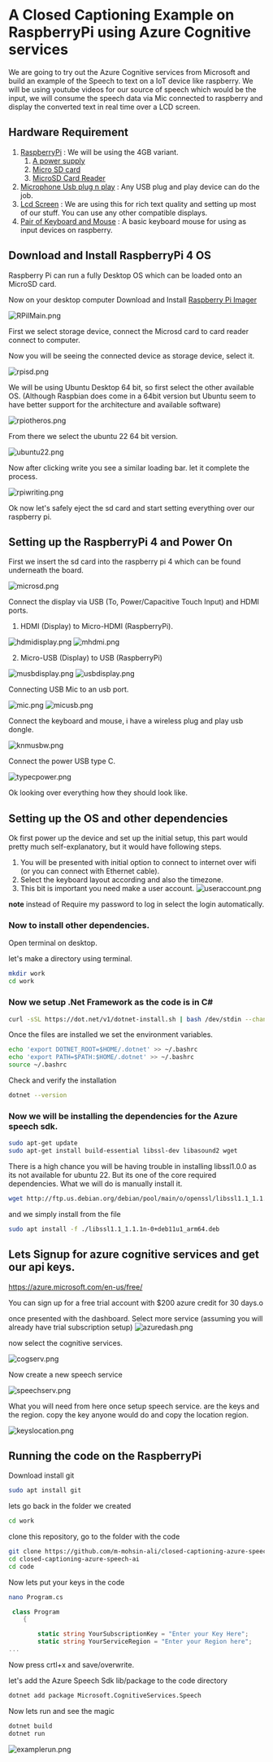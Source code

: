 # A Closed Captioning Example on RaspberryPi using Azure Cognitive services

We are going to try out the Azure Cognitive services from Microsoft and build an example of the Speech to text on a IoT device like raspberry.
We will be using youtube videos for our source of speech which would be the input, we will consume the speech data via Mic connected to raspberry and display the converted text in real time over a LCD screen.

## Hardware Requirement
1. [RaspberryPi](https://thepihut.com/collections/featured-products/products/raspberry-pi-4-model-b) 
   : We will be using the 4GB variant.
   1. [A power supply](https://thepihut.com/products/raspberry-pi-psu-uk)
   2. [Micro SD card](https://thepihut.com/products/sandisk-microsd-card-class-10-a1)
   3. [MicroSD Card Reader](https://thepihut.com/products/mini-usb-2-0-microsd-card-reader)
2. [Microphone Usb plug n play](https://thepihut.com/products/mini-usb-microphone)
   : Any USB plug and play device can do the job.
3. [Lcd Screen](https://thepihut.com/products/7-capacitive-touchscreen-lcd-low-power-800x480)
   : We are using this for rich text quality and setting up most of our stuff. You can use any other compatible displays.
4. [Pair of Keyboard and Mouse](https://www.amazon.eg/-/en/HP-CS700-Wireless-Keyboard-Mouse/dp/B07M82KFVB)
   : A basic keyboard mouse for using as input devices on raspberry.
   
## Download and Install RaspberryPi 4 OS
Raspberry Pi can run a fully Desktop OS which can be loaded onto an MicroSD card.

Now on your desktop computer Download and Install [Raspberry Pi Imager](https://www.raspberrypi.com/software/)

![RPiIMain.png](assets/RPiIMain.png)

First we select storage device, connect the Microsd card to card reader connect to computer.

Now you will be seeing the connected device as storage device, select it.

![rpisd.png](assets/rpisd.png)

We will be using Ubuntu Desktop 64 bit, so first select the other available OS. (Although Raspbian does come in a 64bit version but Ubuntu seem to have better support for the architecture and available software)

![rpiotheros.png](assets/rpiotheros.png)

From there we select the ubuntu 22 64 bit version.

![ubuntu22.png](assets/ubuntu22.png)

Now after clicking write you see a similar loading bar. let it complete the process.

![rpiwriting.png](assets/rpiwriting.png)

Ok now let's safely eject the sd card and start setting everything over our raspberry pi.

## Setting up the RaspberryPi 4 and Power On

First we insert the sd card into the raspberry pi 4 which can be found underneath the board.

![microsd.png](assets/microsd.png)

Connect the display via USB (To, Power/Capacitive Touch Input) and HDMI ports.

1. HDMI (Display) to Micro-HDMI (RaspberryPi).

![hdmidisplay.png](assets/hdmidisplay.png)
![mhdmi.png](assets/mhdmi.png)

2. Micro-USB (Display) to USB (RaspberryPi)

![musbdisplay.png](assets/musbdisplay.png)
![usbdisplay.png](assets/usbdisplay.png)

Connecting USB Mic to an usb port.

![mic.png](assets/mic.png)
![micusb.png](assets/micusb.png)

Connect the keyboard and mouse, i have a wireless plug and play usb dongle.

![knmusbw.png](assets/knmusbw.png)

Connect the power USB type C.

![typecpower.png](assets/typecpower.png)

Ok looking over everything how they should look like.

## Setting up the OS and other dependencies

Ok first power up the device and set up the initial setup, this part would pretty much self-explanatory, but it would have following steps.
   1. You will be presented with initial option to connect to internet over wifi (or you can connect with Ethernet cable).
   2. Select the keyboard layout according and also the timezone.
   3. This bit is important you need make a user account.
   ![useraccount.png](assets/useraccount.png)
      
**note** instead of Require my password to log in select the login automatically.
      
### Now to install other dependencies.
Open terminal on desktop.

let's make a directory using terminal.
```bash
mkdir work
cd work
```
### Now we setup .Net Framework as the code is in C#
```bash
curl -sSL https://dot.net/v1/dotnet-install.sh | bash /dev/stdin --channel Current
```
Once the files are installed we set the environment variables.
```bash
echo 'export DOTNET_ROOT=$HOME/.dotnet' >> ~/.bashrc
echo 'export PATH=$PATH:$HOME/.dotnet' >> ~/.bashrc
source ~/.bashrc
```
Check and verify the installation
```bash
dotnet --version
```
### Now we will be installing the dependencies for the Azure speech sdk.

```bash
sudo apt-get update
sudo apt-get install build-essential libssl-dev libasound2 wget 
```
There is a high chance you will be having trouble in installing libssl1.0.0 as its not available for ubuntu 22. But its one of the core required dependencies.
What we will do is manually install it.
```bash
wget http://ftp.us.debian.org/debian/pool/main/o/openssl/libssl1.1_1.1.1n-0+deb11u1_arm64.deb
```
and we simply install from the file
```bash
sudo apt install -f ./libssl1.1_1.1.1n-0+deb11u1_arm64.deb
```
## Lets Signup for azure cognitive services and get our api keys.

https://azure.microsoft.com/en-us/free/

You can sign up for a free trial account with $200 azure credit for 30 days.o

once presented with the dashboard. Select more service (assuming you will already have trial  subscription setup)
![azuredash.png](assets/azuredash.png)

now select the cognitive services.

![cogserv.png](assets/cogserv.png)

Now create a new speech service

![speechserv.png](assets/speechserv.png)

What you will need from here once setup speech service. are the keys and the region.
copy the key anyone would do and copy the location region.

![keyslocation.png](assets/keyslocation.png)

## Running the code on the RaspberryPi

Download install git

```bash
sudo apt install git
```

lets go back in the folder we created
```bash
cd work
```
clone this repository, go to the folder with the code
```bash
git clone https://github.com/m-mohsin-ali/closed-captioning-azure-speech-ai
cd closed-captioning-azure-speech-ai
cd code
```
Now lets put your keys in the code
```bash
nano Program.cs
```
```C#
 class Program
    {

        static string YourSubscriptionKey = "Enter your Key Here";
        static string YourServiceRegion = "Enter your Region here";
...
```
Now press crtl+x and save/overwrite.

let's add the Azure Speech Sdk lib/package to the code directory
```bash
dotnet add package Microsoft.CognitiveServices.Speech
```
Now lets run and see the magic
```bash
dotnet build
dotnet run
```
![examplerun.png](assets/examplerun.png)